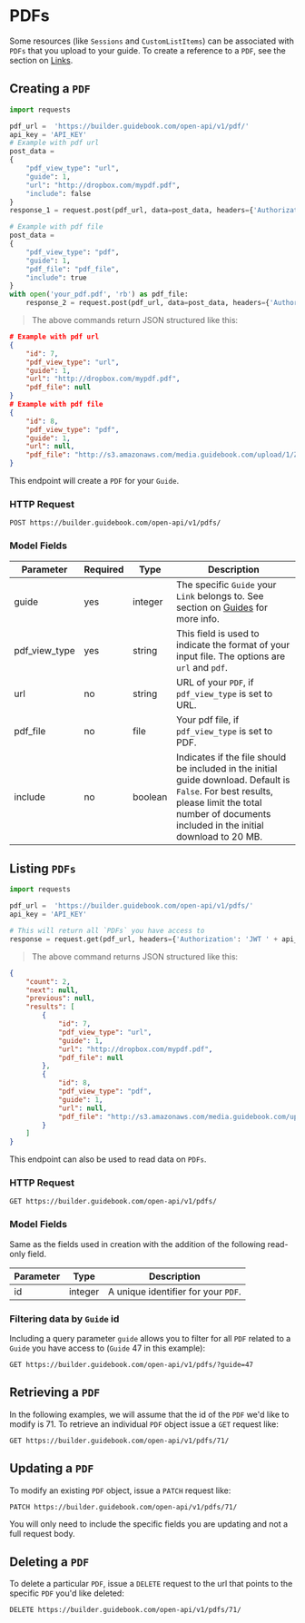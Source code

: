 # PDFs

Some resources (like `Sessions` and `CustomListItems`) can be associated with `PDFs` that you upload to your guide. To create a reference to a `PDF`, see the section on [Links](#links). 

## Creating a `PDF`


```python
import requests

pdf_url =  'https://builder.guidebook.com/open-api/v1/pdf/'
api_key = 'API_KEY'
# Example with pdf url
post_data =
{
    "pdf_view_type": "url",
    "guide": 1,
    "url": "http://dropbox.com/mypdf.pdf",
    "include": false
}
response_1 = request.post(pdf_url, data=post_data, headers={'Authorization': 'JWT ' + api_key}).json()

# Example with pdf file
post_data =
{
    "pdf_view_type": "pdf",
    "guide": 1,
    "pdf_file": "pdf_file",
    "include": true
}
with open('your_pdf.pdf', 'rb') as pdf_file:
	response_2 = request.post(pdf_url, data=post_data, headers={'Authorization': 'JWT ' + api_key}).json()

```

> The above commands return JSON structured like this:

```json
# Example with pdf url
{
    "id": 7,
    "pdf_view_type": "url",
    "guide": 1,
    "url": "http://dropbox.com/mypdf.pdf",
    "pdf_file": null
}
# Example with pdf file
{
    "id": 8,
    "pdf_view_type": "pdf",
    "guide": 1,
    "url": null,
    "pdf_file": "http://s3.amazonaws.com/media.guidebook.com/upload/1/ZzpZyJOHxr8hkTAz9yC7h7zz5BWQ2URwjbtW.pdf"
}

```


This endpoint will create a `PDF` for your `Guide`.

### HTTP Request

`POST https://builder.guidebook.com/open-api/v1/pdfs/`

### Model Fields

Parameter            | Required  | Type    | Description
---------            | --------  | ------- | -----------
guide                | yes | integer  | The specific `Guide` your `Link` belongs to.  See section on [Guides](#guides) for more info.
pdf_view_type		 | yes | string  | This field is used to indicate the format of your input file. The options are `url` and `pdf`.
url 				 | no | string  | URL of your `PDF`, if `pdf_view_type` is set to URL.
pdf_file 			 | no | file  | Your pdf file, if `pdf_view_type` is set to PDF.
include 			 | no | boolean  | Indicates if the file should be included in the initial guide download. Default is `False`. For best results, please limit the total number of documents included in the initial download to 20 MB.

## Listing `PDFs`


```python
import requests

pdf_url =  'https://builder.guidebook.com/open-api/v1/pdfs/'
api_key = 'API_KEY'

# This will return all `PDFs` you have access to
response = request.get(pdf_url, headers={'Authorization': 'JWT ' + api_key})
```

> The above command returns JSON structured like this:

```json
{
    "count": 2,
    "next": null,
    "previous": null,
    "results": [
        {
            "id": 7,
            "pdf_view_type": "url",
            "guide": 1,
            "url": "http://dropbox.com/mypdf.pdf",
            "pdf_file": null
        },
        {
            "id": 8,
            "pdf_view_type": "pdf",
            "guide": 1,
            "url": null,
            "pdf_file": "http://s3.amazonaws.com/media.guidebook.com/upload/1/0Ezkq41pl591ayQEQTETToV2ml5mhTQn3V5l.pdf"
        }
    ]
}
```


This endpoint can also be used to read data on `PDFs`.

### HTTP Request

`GET https://builder.guidebook.com/open-api/v1/pdfs/`

### Model Fields

Same as the fields used in creation with the addition of the following read-only field.

Parameter       | Type    | Description
---------       | ------- | -----------
id              | integer  | A unique identifier for your `PDF`.


### Filtering data by `Guide` id

Including a query parameter `guide` allows you to filter for all `PDF` related to a `Guide` you have access to (`Guide` 47 in this example):

`GET https://builder.guidebook.com/open-api/v1/pdfs/?guide=47`


## Retrieving a `PDF`
In the following examples, we will assume that the id of the `PDF` we'd like to modify is 71.
To retrieve an individual `PDF` object issue a `GET` request like:

`GET https://builder.guidebook.com/open-api/v1/pdfs/71/`

## Updating a `PDF`

To modify an existing `PDF` object, issue a `PATCH` request like:

`PATCH https://builder.guidebook.com/open-api/v1/pdfs/71/`

You will only need to include the specific fields you are updating and not a full request body.

## Deleting a `PDF`

To delete a particular `PDF`, issue a `DELETE` request to the url that points to the specific `PDF` you'd like deleted:

`DELETE https://builder.guidebook.com/open-api/v1/pdfs/71/`
